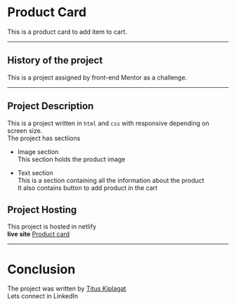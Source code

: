 # Product Card
This is a product card to add item to cart.
***

## History of the project
This is a project assigned by front-end Mentor as a challenge.
***

## Project Description
This is a project  written in `html` and `css`  with responsive depending on screen size. <br>
The project has sectiions
- Image section <br>
This section holds the product image

- Text section <br>
This is a section containing all the information about the product <br>
It also contains button to add product in the cart <br>

## Project Hosting
This project is hosted in netlify <br>
__live site__ [Product card](https://lively-kringle-7c7008.netlify.app/)

***
# Conclusion
The project was written by [Titus Kiplagat](https://www.linkedin.com/in/titus-kiplagat-5146ba210/) <br> Lets connect in LinkedIn


